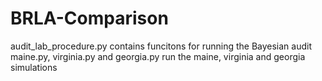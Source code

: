 # BRLA-Comparison

audit_lab_procedure.py contains funcitons for running the Bayesian audit
maine.py, virginia.py and georgia.py run the maine, virginia and georgia simulations
